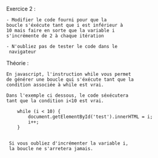 Exercice 2 :

    - Modifier le code fourni pour que la 
    boucle s'éxécute tant que i est inférieur à 
    10 mais faire en sorte que la variable i 
    s'incrémente de 2 à chaque itération

    - N'oubliez pas de tester le code dans le
     navigateur


Théorie :

    En javascript, l'instruction while vous permet
    de générer une boucle qui s'éxécute tant que la 
    condition associée à while est vrai.

    Dans l'exemple ci dessous, le code séxécutera
    tant que la condition i<10 est vrai.

        while (i < 10) {
            document.getElementById('test').innerHTML = i;
            i++;
        }


     Si vous oubliez d'incrémenter la variable i, 
     la boucle ne s'arretera jamais.







